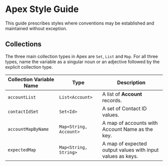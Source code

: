 # Apex Style Guide

This guide prescribes styles where conventions may be established
and maintained without exception.

## Collections

The three main collection types in Apex are `Set`, `List` and `Map`.
For all three types, name the variable as a singular noun or an adjective
followed by the explicit collection type.

Collection Variable Name | Type                   | Description
------------------------ | ----                   | -----------
`accountList`            | `List<Account>`        | A list of **Account** records.
`contactIdSet`           | `Set<Id>`              | A set of Contact ID values.
`accountMapByName`       | `Map<String, Account>` | A map of accounts with Account Name as the key.
`expectedMap`            | `Map<String, String>`  | A map of expected output values with input values as keys.
